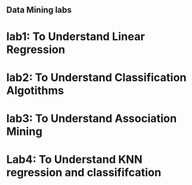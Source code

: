 ## Data Mining labs
# lab1: To Understand Linear Regression
# lab2: To Understand Classification Algotithms
# lab3: To Understand Association Mining
# Lab4: To Understand KNN regression and classififcation  